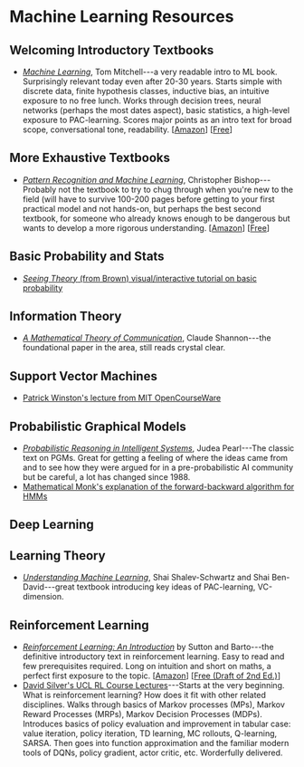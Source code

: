 # Machine Learning Resources

## Welcoming Introductory Textbooks
 * [*Machine Learning*](https://www.amazon.com/Machine-Learning-Tom-M-Mitchell/dp/1259096955/), Tom Mitchell---a very readable intro to ML book. Surprisingly relevant today even after 20-30 years. Starts simple with discrete data, finite hypothesis classes, inductive bias, an intuitive exposure to no free lunch. Works through decision trees, neural networks (perhaps the most dates aspect), basic statistics, a high-level exposure to PAC-learning. Scores major points as an intro text for  broad scope, conversational tone, readability. 
 [[Amazon](https://www.amazon.com/Machine-Learning-Tom-M-Mitchell/dp/1259096955/ref=pd_lpo_sbs_14_t_0?_encoding=UTF8&psc=1&refRID=PTJX3DFHDCVA314621WB)] 
 [[Free](http://profsite.um.ac.ir/~monsefi/machine-learning/pdf/Machine-Learning-Tom-Mitchell.pdf)]
 

## More Exhaustive Textbooks 
 * [*Pattern Recognition and Machine Learning*](https://www.amazon.com/Pattern-Recognition-Learning-Information-Statistics/dp/0387310738), Christopher Bishop---Probably not the textbook to try to chug through when you're new to the field (will have to survive 100-200 pages before getting to your first practical model and not hands-on, but perhaps the best second textbook, for someone who already knows enough to be dangerous but wants to develop a more rigorous understanding. 
 [[Amazon](https://www.amazon.com/Pattern-Recognition-Learning-Information-Statistics/dp/0387310738)] 
 [[Free](http://users.isr.ist.utl.pt/~wurmd/Livros/school/Bishop%20-%20Pattern%20Recognition%20And%20Machine%20Learning%20-%20Springer%20%202006.pdf)]

## Basic Probability and Stats
 * [*Seeing Theory* (from Brown) visual/interactive tutorial on basic probability](https://seeing-theory.brown.edu/basic-probability/index.html)

## Information Theory
 * [*A Mathematical Theory of Communication*](http://math.harvard.edu/~ctm/home/text/others/shannon/entropy/entropy.pdf), 
 Claude Shannon---the foundational paper in the area, still reads crystal clear.

## Support Vector Machines
 * [Patrick Winston's lecture from MIT OpenCourseWare](https://www.youtube.com/watch?v=_PwhiWxHK8o)

## Probabilistic Graphical Models
 * [*Probabilistic Reasoning in Intelligent Systems*](https://www.amazon.com/Probabilistic-Reasoning-Intelligent-Systems-Representation/dp/1558604790), Judea Pearl---The classic text on PGMs. Great for getting a feeling of where the ideas came from and to see how they were argued for in a pre-probabilistic AI community but be careful, a lot has changed since 1988.
 * [Mathematical Monk's explanation of the forward-backward algorithm for HMMs](https://www.youtube.com/watch?v=7zDARfKVm7s)
 
## Deep Learning  

## Learning Theory
 * [*Understanding Machine Learning*](https://www.amazon.com/Understanding-Machine-Learning-Theory-Algorithms/dp/1107057132), Shai Shalev-Schwartz and Shai Ben-David---great textbook introducing key ideas of PAC-learning, VC-dimension.
 
## Reinforcement Learning 
 * [*Reinforcement Learning: An Introduction*](https://www.amazon.com/Reinforcement-Learning-Introduction-Adaptive-Computation/dp/0262193981) 
 by Sutton and Barto---the definitive introductory text in reinforcement learning. Easy to read and few prerequisites required.  Long on intuition and short on maths, a perfect first exposure to the topic. 
 [[Amazon](https://www.amazon.com/Reinforcement-Learning-Introduction-Adaptive-Computation/dp/0262193981)]
 [[Free (Draft of 2nd Ed.)](http://incompleteideas.net/book/bookdraft2017nov5.pdf)]
 * [David Silver's UCL RL Course Lectures](https://www.youtube.com/watch?v=lfHX2hHRMVQ&list=PLzuuYNsE1EZAXYR4FJ75jcJseBmo4KQ9-&index=2)---Starts at the very beginning. What is reinforcement learning? How does it fit with other related disciplines. Walks through basics of Markov processes (MPs), Markov Reward Processes (MRPs), Markov Decision Processes (MDPs). Introduces basics of policy evaluation and improvement in tabular case: value iteration, policy iteration, TD learning, MC rollouts, Q-learning, SARSA. Then goes into function approximation and the familiar modern tools of DQNs, policy gradient, actor critic, etc. Worderfully delivered. 
